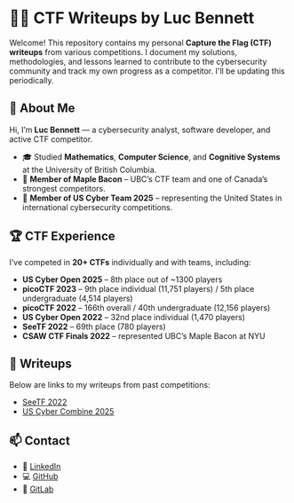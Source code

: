 # 🏴‍☠️ CTF Writeups by Luc Bennett

Welcome! This repository contains my personal **Capture the Flag (CTF) writeups** from various competitions. I document my solutions, methodologies, and lessons learned to contribute to the cybersecurity community and track my own progress as a competitor. I'll be updating this periodically.

## 👤 About Me

Hi, I’m **Luc Bennett** — a cybersecurity analyst, software developer, and active CTF competitor.

- 🎓 Studied **Mathematics**, **Computer Science**, and **Cognitive Systems** at the University of British Columbia.
- 🥓 **Member of Maple Bacon** – UBC’s CTF team and one of Canada’s strongest competitors.
- 🦅 **Member of US Cyber Team 2025** – representing the United States in international cybersecurity competitions.

## 🏆 CTF Experience

I’ve competed in **20+ CTFs** individually and with teams, including:

- **US Cyber Open 2025** – 8th place out of ~1300 players
- **picoCTF 2023** – 9th place individual (11,751 players) / 5th place undergraduate (4,514 players)
- **picoCTF 2022** – 166th overall / 40th undergraduate (12,156 players)
- **US Cyber Open 2022** – 32nd place individual (1,470 players)
- **SeeTF 2022** – 69th place (780 players)
- **CSAW CTF Finals 2022** – represented UBC’s Maple Bacon at NYU

## 📝 Writeups

Below are links to my writeups from past competitions:

- [SeeTF 2022](./SeeTF%202022/README.md)
- [US Cyber Combine 2025](./USCyberCombine%202025/README.md)

## 📫 Contact

- 🔗 [LinkedIn](https://linkedin.com/in/lucbennett)
- 💻 [GitHub](https://github.com/LucBennett)
- 🦊 [GitLab](https://gitlab.com/LucBennett)
